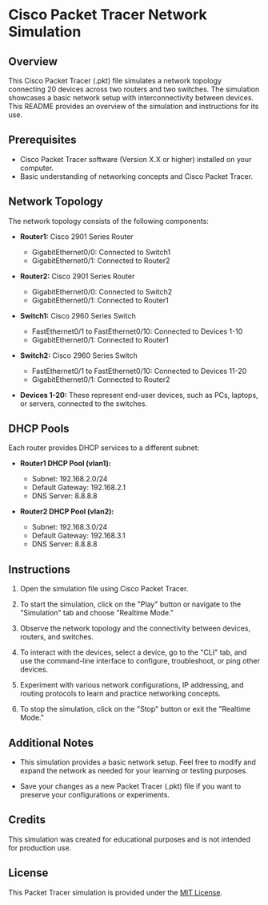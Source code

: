 # Cisco Packet Tracer Network Simulation

## Overview

This Cisco Packet Tracer (.pkt) file simulates a network topology connecting 20 devices across two routers and two switches. The simulation showcases a basic network setup with interconnectivity between devices. This README provides an overview of the simulation and instructions for its use.

## Prerequisites

- Cisco Packet Tracer software (Version X.X or higher) installed on your computer.
- Basic understanding of networking concepts and Cisco Packet Tracer.

## Network Topology

The network topology consists of the following components:

- **Router1:** Cisco 2901 Series Router
  - GigabitEthernet0/0: Connected to Switch1
  - GigabitEthernet0/1: Connected to Router2

- **Router2:** Cisco 2901 Series Router
  - GigabitEthernet0/0: Connected to Switch2
  - GigabitEthernet0/1: Connected to Router1

- **Switch1:** Cisco 2960 Series Switch
  - FastEthernet0/1 to FastEthernet0/10: Connected to Devices 1-10
  - GigabitEthernet0/1: Connected to Router1

- **Switch2:** Cisco 2960 Series Switch
  - FastEthernet0/1 to FastEthernet0/10: Connected to Devices 11-20
  - GigabitEthernet0/1: Connected to Router2

- **Devices 1-20:** These represent end-user devices, such as PCs, laptops, or servers, connected to the switches.

## DHCP Pools

Each router provides DHCP services to a different subnet:

- **Router1 DHCP Pool (vlan1):**
  - Subnet: 192.168.2.0/24
  - Default Gateway: 192.168.2.1
  - DNS Server: 8.8.8.8

- **Router2 DHCP Pool (vlan2):**
  - Subnet: 192.168.3.0/24
  - Default Gateway: 192.168.3.1
  - DNS Server: 8.8.8.8

## Instructions

1. Open the simulation file using Cisco Packet Tracer.

2. To start the simulation, click on the "Play" button or navigate to the "Simulation" tab and choose "Realtime Mode."

3. Observe the network topology and the connectivity between devices, routers, and switches.

4. To interact with the devices, select a device, go to the "CLI" tab, and use the command-line interface to configure, troubleshoot, or ping other devices.

5. Experiment with various network configurations, IP addressing, and routing protocols to learn and practice networking concepts.

6. To stop the simulation, click on the "Stop" button or exit the "Realtime Mode."

## Additional Notes

- This simulation provides a basic network setup. Feel free to modify and expand the network as needed for your learning or testing purposes.

- Save your changes as a new Packet Tracer (.pkt) file if you want to preserve your configurations or experiments.

## Credits

This simulation was created for educational purposes and is not intended for production use.

## License

This Packet Tracer simulation is provided under the [MIT License](LICENSE).
